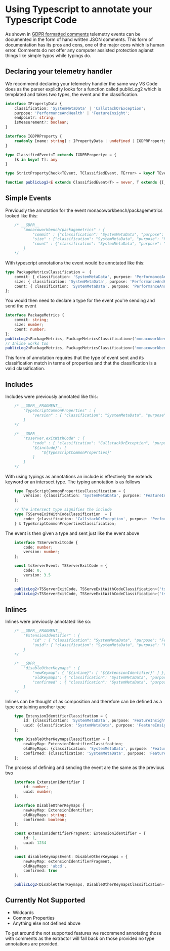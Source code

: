 # Using Typescript to annotate your Typescript Code

As shown in [GDPR formatted comments](comment-code-annotations.md) telemetry events can be documented in the form of hand written JSON comments.
This form of documentation has its pros and cons, one of the major cons which is human error. Comments do not offer any computer assisted protection agianst things like simple typos while typings do.

## Declaring your telemetry handler
We recommend declaring your telemetry handler the same way VS Code does as the parser explicity looks for a function called publicLog2 which is templated
and takes two types, the event and the classification.

```typescript
interface IPropertyData {
    classification: 'SystemMetaData' | 'CallstackOrException';
    purpose: 'PerformanceAndHealth' | 'FeatureInsight';
    endpoint?: string;
    isMeasurement?: boolean;
}

interface IGDPRProperty {
    readonly [name: string] : IPropertyData | undefined | IGDPRProperty;
}

type ClassifiedEvent<T extends IGDPRProperty> = {
    [k in keyof T]: any
}

type StrictPropertyCheck<TEvent, TClassifiedEvent, TError> = keyof TEvent extends keyof TClassifiedEvent ? keyof TClassifiedEvent extends keyof TEvent ? TEvent : TError : TError;

function publicLog2<E extends ClassifiedEvent<T> = never, T extends {[_ in keyof T]: IPropertyData | IGDPRProperty | undefined} = never>(name: string, props: StrictPropertyCheck<E, ClassifiedEvent<T>, 'Type of classified event does not match event properties'>) { }
```

## Simple Events
Previously the annotation for the event monacoworkbench/packagemetrics looked like this:
```ts
    /* __GDPR__
        "monacoworkbench/packagemetrics" : {
            "commit" : {"classification": "SystemMetaData", "purpose": "PerformanceAndHealth" },
            "size" : {"classification": "SystemMetaData", "purpose": "PerformanceAndHealth" },
            "count" : {"classification": "SystemMetaData", "purpose": "PerformanceAndHealth" }
        }
    */
```

With typescript annotations the event would be annotated like this:
```ts
type PackageMetricsClassification =  {
    commit: { classification: 'SystemMetaData', purpose: 'PerformanceAndHealth' };
    size: { classification: 'SystemMetaData', purpose: 'PerformanceAndHealth' };
    count: { classification: 'SystemMetaData', purpose: 'PerformanceAndHealth' };
};
```

You would then need to declare a type for the event you're sending and send the event

```ts
interface PackageMetrics {
    commit: string;
    size: number;
    count: number;
};
publicLog2<PackageMetrics, PackageMetricsClassification>('monacoworkbench/packagemetrics', packageMetric);
// Inline works too
publicLog2<PackageMetrics, PackageMetricsClassification>('monacoworkbench/packagemetrics', {commit: 'abcdef', size: 10, count: 1});
```

This form of annotation requires that the type of event sent and its classification match in terms of properties and that the classification is a valid classification.

## Includes
Includes were previously annotated like this:
```ts
    /* __GDPR__FRAGMENT__
        "TypeScriptCommonProperties" : {
            "version" : { "classification": "SystemMetaData", "purpose": "FeatureInsight" }
        }
    */

    /* __GDPR__
        "tsserver.exitWithCode" : {
            "code" : { "classification": "CallstackOrException", "purpose": "PerformanceAndHealth" },
            "${include}": [
                "${TypeScriptCommonProperties}"
            ]
        }
    */
```

With using typings as annotations an include is effectively the extends keyword or an intersect type. The typing annotation is as follows

```ts
    type TypeScriptCommonPropertiesClassification = {
        version: {classification: 'SystemMetaData', purpose: 'FeatureInsight'};
    };

    // The intersect type signifies the include
    type TSServeExitWithCodeClassification  = {
        code: {classification: 'CallstackOrException', purpose: 'PerformanceAndHealth'};
    } & TypeScriptCommonPropertiesClassification;
```

The event is then given a type and sent just like the event above
```ts
    interface TSServerExitCode {
        code: number;
        version: number;
    };

    const tsServerEvent: TSServerExitCode = {
        code: 0,
        version: 3.5
    };

    publicLog2<TSServerExitCode, TSServeExitWithCodeClassification>('tsserver.exitWithCode', tsServerEvent);
    publicLog2<TSServerExitCode, TSServeExitWithCodeClassification>('tsserver.exitWithCode', {code: 0, version: 3.5});
```

## Inlines
Inlines were previously annotated like so:
```ts
    /* __GDPR__FRAGMENT__
        "ExtensionIdentifier" : {
            "id" : { "classification": "SystemMetaData", "purpose": "FeatureInsight" },
            "uuid": { "classification": "SystemMetaData", "purpose": "FeatureInsight" }
        }
    */

    /* __GDPR__
        "disableOtherKeymaps" : {
            "newKeymap": { "${inline}": [ "${ExtensionIdentifier}" ] },
            "oldKeymaps": { "classification": "SystemMetaData", "purpose": "FeatureInsight" },
            "confirmed" : { "classification": "SystemMetaData", "purpose": "FeatureInsight", "isMeasurement": true }
        }
    */
```

Inlines can be thought of as composition and therefore can be defined as a type containing another type

```ts
    type ExtensionIdentifierClassifcation = {
        id: {classification: 'SystemMetaData', purpose: 'FeatureInsight'};
        uuid: {classification: 'SystemMetaData', purpose: 'FeatureInsight'};
    };

    type DisableOtherKeymapsClassification = {
        newKeyMap: ExtensionIdentifierClassifcation;
        oldKeyMaps: {classification: 'SystemMetaData', purpose: 'FeatureInsight'};
        confirmed: {classification: 'SystemMetaData', purpose: 'FeatureInsight', isMeasurement: true};
    };
```

The process of defining and sending the event are the same as the previous two

```ts
    interface ExtensionIdentifier {
        id: number;
        uuid: number;
    };

    interface DisableOtherKeymaps {
        newKeyMap: ExtensionIdentifier;
        oldKeyMaps: string;
        confirmed: boolean;
    };

    const extensionIdentifierFragment: ExtensionIdentifier = {
        id: 1,
        uuid: 1234
    };

    const disableKeymapsEvent: DisableOtherKeymaps = {
        newKeyMap: extensionIdentifierFragment,
        oldKeyMaps: 'abcd',
        confirmed: true
    };

    publicLog2<DisableOtherKeymaps, DisableOtherKeymapsClassification>('disableOtherKeymaps', disableKeymapsEvent);
```

## Currently Not Supported

* Wildcards
* Common Properties
* Anything else not defined above

To get around the not supported features we recommend annotating those with comments as the extractor will fall back on those provided no type annotations are provided.

